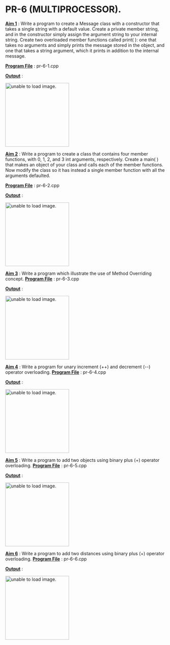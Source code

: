 # PR-6 (MULTIPROCESSOR).

<u>**Aim 1**</u> :  Write a program to create a Message class with a constructor that takes a single string with a default value. Create a private member string, and in the constructor simply assign the argument string to your internal string. Create two overloaded member functions called print( ): one that takes no arguments and simply prints the message stored in the object, and one that takes a string argument, which it prints in addition to the internal message.

<u>**Program File**</u> : pr-6-1.cpp

<u>**Output**</u> :

<img src="https://github.com/jb-jaydeep/Cpp/blob/main/pr-6(Multiprocessor)/images/pr-6-1.png" height = "200px" alt = "unable to load image.">

<u>**Aim 2**</u> :  Write a program to create a class that contains four member functions, with 0, 1, 2, and 3 int arguments, respectively. Create a main( ) that makes an object of your class and calls each of the member functions. Now modify the class so it has instead a single member function with all the arguments defaulted.

<u>**Program File**</u> : pr-6-2.cpp

<u>**Output**</u> :

<img src="https://github.com/jb-jaydeep/Cpp/blob/main/pr-6(Multiprocessor)/images/pr-6-2.png" height = "200px" alt = "unable to load image.">

<u>**Aim 3**</u> :  Write a program  which illustrate the use of Method Overriding concept.
<u>**Program File**</u> : pr-6-3.cpp

<u>**Output**</u> :

<img src="https://github.com/jb-jaydeep/Cpp/blob/main/pr-6(Multiprocessor)/images/pr-6-3.png" height = "200px" alt = "unable to load image.">

<u>**Aim 4**</u> :  Write a program for unary increment (++) and decrement (--) operator overloading.
<u>**Program File**</u> : pr-6-4.cpp

<u>**Output**</u> :

<img src="https://github.com/jb-jaydeep/Cpp/blob/main/pr-6(Multiprocessor)/images/pr-6-4.png" height = "200px" alt = "unable to load image.">

<u>**Aim 5**</u> :  Write a program to add two objects using binary plus (+) operator overloading.
<u>**Program File**</u> : pr-6-5.cpp

<u>**Output**</u> :

<img src="https://github.com/jb-jaydeep/Cpp/blob/main/pr-6(Multiprocessor)/images/pr-6-5.png" height = "200px" alt = "unable to load image.">

<u>**Aim 6**</u> :  Write a program to add two distances using binary plus (+) operator overloading.
<u>**Program File**</u> : pr-6-6.cpp

<u>**Output**</u> :

<img src="https://github.com/jb-jaydeep/Cpp/blob/main/pr-6(Multiprocessor)/images/pr-6-6.png" height = "200px" alt = "unable to load image.">
